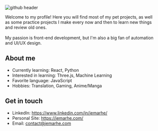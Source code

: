 ![github header](https://user-images.githubusercontent.com/24983230/137495947-aac4d74a-0df1-40fe-a549-ef77f1b69717.png)

Welcome to my profile! Here you will find most of my pet projects, as well as some practice projects I make every now and then to learn new things and review old ones.
<br/><br/>
My passion is front-end development, but I'm also a big fan of automation and UI/UX design.

<h2>About me</h2>

* Currently learning: React, Python
* Interested in learning: Three.js, Machine Learning
* Favorite language: JavaScript
* Hobbies: Translation, Gaming, Anime/Manga

<h2>Get in touch</h2>

* LinkedIn: https://www.linkedin.com/in/jemarhe/
* Personal Site: https://jemarhe.com/
* Email: contact@jemarhe.com
